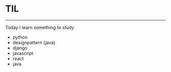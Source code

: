 # TIL

---

Today I learn something to study

- python
- designpattern (java)
- django
- javascript
- react
- java